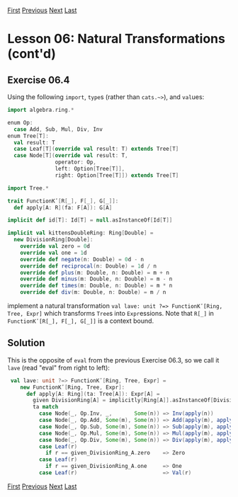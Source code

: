 [First](https://github.com/sjbiaga/kittens/blob/main/nat-2-trampoline/README.md) [Previous](https://github.com/sjbiaga/kittens/blob/main/expr-tree/README.md) [Next](https://github.com/sjbiaga/kittens/blob/main/eval-1-function0/README.md) [Last](https://github.com/sjbiaga/kittens/blob/main/nat-4-list/README.md)

Lesson 06: Natural Transformations (cont'd)
===========================================

Exercise 06.4
-------------

Using the following `import`, `type`s (rather than `cats.~>`), and `val`ues:

```Scala
import algebra.ring.*

enum Op:
  case Add, Sub, Mul, Div, Inv
enum Tree[T]:
  val result: T
  case Leaf[T](override val result: T) extends Tree[T]
  case Node[T](override val result: T,
               operator: Op,
               left: Option[Tree[T]],
               right: Option[Tree[T]]) extends Tree[T]

import Tree.*

trait FunctionKʹ[R[_], F[_], G[_]]:
  def apply[A: R](fa: F[A]): G[A]

implicit def id[T]: Id[T] = null.asInstanceOf[Id[T]]

implicit val kittensDoubleRing: Ring[Double] =
  new DivisionRing[Double]:
    override val zero = 0d
    override val one = 1d
    override def negate(n: Double) = 0d - n
    override def reciprocal(n: Double) = 1d / n
    override def plus(m: Double, n: Double) = m + n
    override def minus(m: Double, n: Double) = m - n
    override def times(m: Double, n: Double) = m * n
    override def div(m: Double, n: Double) = m / n
```

implement a natural transformation `val lave: unit ?=> FunctionKʹ[Ring, Tree, Expr]` which transforms `Tree`s into
`Expr`essions. Note that `R[_]` in `FunctionKʹ[R[_], F[_], G[_]]` is a context bound.

Solution
--------

This is the opposite of `eval` from the previous Exercise 06.3, so we call it `lave` (read "eval" from right to left):

```Scala
 val lave: unit ?=> FunctionKʹ[Ring, Tree, Expr] =
    new FunctionKʹ[Ring, Tree, Expr]:
      def apply[A: Ring](ta: Tree[A]): Expr[A] =
        given DivisionRing[A] = implicitly[Ring[A]].asInstanceOf[DivisionRing[A]]
        ta match
          case Node(_, Op.Inv, _,       Some(n)) => Inv(apply(n))
          case Node(_, Op.Add, Some(m), Some(n)) => Add(apply(m), apply(n))
          case Node(_, Op.Sub, Some(m), Some(n)) => Sub(apply(m), apply(n))
          case Node(_, Op.Mul, Some(m), Some(n)) => Mul(apply(m), apply(n))
          case Node(_, Op.Div, Some(m), Some(n)) => Div(apply(m), apply(n))
          case Leaf(r)
            if r == given_DivisionRing_A.zero    => Zero
          case Leaf(r)
            if r == given_DivisionRing_A.one     => One
          case Leaf(r)                           => Val(r)
```

[First](https://github.com/sjbiaga/kittens/blob/main/nat-2-trampoline/README.md) [Previous](https://github.com/sjbiaga/kittens/blob/main/expr-tree/README.md) [Next](https://github.com/sjbiaga/kittens/blob/main/eval-1-function0/README.md) [Last](https://github.com/sjbiaga/kittens/blob/main/nat-4-list/README.md)
